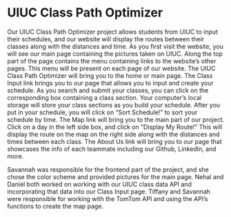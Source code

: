# UIUC Class Path Optimizer

  Our UIUC Class Path Optimizer project allows students from UIUC to input their schedules, and our website will display the routes between their classes along with the distances and time. 
 	As you first visit the website, you will see our main page containing the pictures taken on UIUC. Along the top part of the page contains the menu containing links to the website’s other pages. This menu will be present on each page of our website. The UIUC Class Path Optimizer will bring you to the home or main page. 
  The Class Input link brings you to our page that allows you to input and create your schedule. As you search and submit your classes, you can click on the corresponding box containing a class section. Your computer’s local storage will store your class sections as you build your schedule. After you put in your schedule, you will click on “Sort Schedule!” to sort your schedule by time.
  The Map link will bring you to the main part of our project. Click on a day in the left side box, and click on “Display My Route!” This will display the route on the map on the right side along with the  distances and times between each class.
The About Us link will bring you to our page that showcases the info of each teammate including our Github, LinkedIn, and more. 

Savannah was responsible for the frontend part of the project, and she chose the color scheme and provided pictures for the main page.
Nehal and Daniel both worked on working with our UIUC class data API and incorporating that data into our Class Input page.
Tiffany and Savannah were responsible for working with the TomTom API and using the API’s functions to create the map page.
